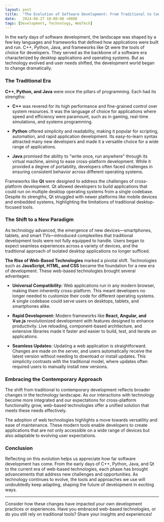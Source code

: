 ```yaml
---
layout: post
title:  "The Evolution of Software Development: From Traditional to Contemporary"
date:   2024-08-27 10:00:00 +0800
tags: [Development, Technology, WebTech]
---
```


In the early days of software development, the landscape was shaped by a few key languages and frameworks that defined how applications were built and run. C++, Python, Java, and frameworks like Qt were the tools of choice for developers. They served as the backbone of a software era characterized by desktop applications and operating systems. But as technology evolved and user needs shifted, the development world began to change dramatically.

### The Traditional Era

**C++, Python, and Java** were once the pillars of programming. Each had its strengths:

- **C++** was revered for its high performance and fine-grained control over system resources. It was the language of choice for applications where speed and efficiency were paramount, such as in gaming, real-time simulations, and systems programming.

- **Python** offered simplicity and readability, making it popular for scripting, automation, and rapid application development. Its easy-to-learn syntax attracted many new developers and made it a versatile choice for a wide range of applications.

- **Java** promised the ability to "write once, run anywhere" through its virtual machine, aiming to ease cross-platform development. While it provided a degree of portability, developers often faced challenges in ensuring consistent behavior across different operating systems.

Frameworks like **Qt** were designed to address the challenges of cross-platform development. Qt allowed developers to build applications that could run on multiple desktop operating systems from a single codebase. Despite its strengths, Qt struggled with newer platforms like mobile devices and embedded systems, highlighting the limitations of traditional desktop-focused tools.

### The Shift to a New Paradigm

As technology advanced, the emergence of new devices—smartphones, tablets, and smart TVs—introduced complexities that traditional development tools were not fully equipped to handle. Users began to expect seamless experiences across a variety of devices, and the traditional approach of isolated desktop applications no longer sufficed.

**The Rise of Web-Based Technologies** marked a pivotal shift. Technologies such as **JavaScript, HTML, and CSS** became the foundation for a new era of development. These web-based technologies brought several advantages:

- **Universal Compatibility:** Web applications run in any modern browser, making them inherently cross-platform. This meant developers no longer needed to customize their code for different operating systems. A single codebase could serve users on desktops, tablets, and smartphones alike.

- **Rapid Development:** Modern frameworks like **React, Angular, and Vue.js** revolutionized development with features designed to enhance productivity. Live reloading, component-based architecture, and extensive libraries made it faster and easier to build, test, and iterate on applications.

- **Seamless Updates:** Updating a web application is straightforward. Changes are made on the server, and users automatically receive the latest version without needing to download or install updates. This simplicity contrasts with the traditional model, where updates often required users to manually install new versions.

### Embracing the Contemporary Approach

The shift from traditional to contemporary development reflects broader changes in the technology landscape. As our interactions with technology become more integrated and our expectations for cross-platform functionality grow, web-based technologies offer a unified solution that meets these needs effectively.

The adoption of web technologies highlights a move towards versatility and ease of maintenance. These modern tools enable developers to create applications that are not only accessible on a wide range of devices but also adaptable to evolving user expectations.

### Conclusion

Reflecting on this evolution helps us appreciate how far software development has come. From the early days of C++, Python, Java, and Qt to the current era of web-based technologies, each phase has brought advancements that address new challenges and opportunities. As technology continues to evolve, the tools and approaches we use will undoubtedly keep adapting, shaping the future of development in exciting ways.

---

Consider how these changes have impacted your own development practices or experiences. Have you embraced web-based technologies, or do you still rely on traditional tools? Share your insights and experiences!


